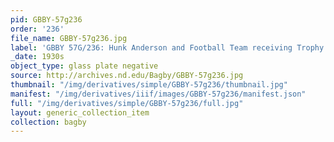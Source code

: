 ```yaml
---
pid: GBBY-57g236
order: '236'
file_name: GBBY-57g236.jpg
label: 'GBBY 57G/236: Hunk Anderson and Football Team receiving Trophy - c1930s'
_date: 1930s
object_type: glass plate negative
source: http://archives.nd.edu/Bagby/GBBY-57g236.jpg
thumbnail: "/img/derivatives/simple/GBBY-57g236/thumbnail.jpg"
manifest: "/img/derivatives/iiif/images/GBBY-57g236/manifest.json"
full: "/img/derivatives/simple/GBBY-57g236/full.jpg"
layout: generic_collection_item
collection: bagby
---
```

